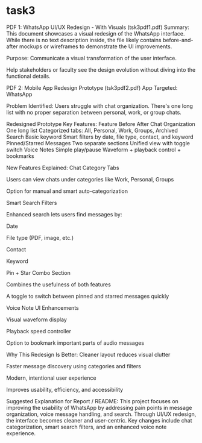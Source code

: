 # task3
PDF 1: WhatsApp UI/UX Redesign - With Visuals (tsk3pdf1.pdf) Summary: This document showcases a visual redesign of the WhatsApp interface. While there is no text description inside, the file likely contains before-and-after mockups or wireframes to demonstrate the UI improvements.

Purpose: Communicate a visual transformation of the user interface.

Help stakeholders or faculty see the design evolution without diving into the functional details.

PDF 2: Mobile App Redesign Prototype (tsk3pdf2.pdf) App Targeted: WhatsApp

Problem Identified: Users struggle with chat organization. There's one long list with no proper separation between personal, work, or group chats.

Redesigned Prototype Key Features: Feature Before After Chat Organization One long list Categorized tabs: All, Personal, Work, Groups, Archived Search Basic keyword Smart filters by date, file type, contact, and keyword Pinned/Starred Messages Two separate sections Unified view with toggle switch Voice Notes Simple play/pause Waveform + playback control + bookmarks

New Features Explained: Chat Category Tabs

Users can view chats under categories like Work, Personal, Groups

Option for manual and smart auto-categorization

Smart Search Filters

Enhanced search lets users find messages by:

Date

File type (PDF, image, etc.)

Contact

Keyword

Pin + Star Combo Section

Combines the usefulness of both features

A toggle to switch between pinned and starred messages quickly

Voice Note UI Enhancements

Visual waveform display

Playback speed controller

Option to bookmark important parts of audio messages

Why This Redesign Is Better: Cleaner layout reduces visual clutter

Faster message discovery using categories and filters

Modern, intentional user experience

Improves usability, efficiency, and accessibility

Suggested Explanation for Report / README: This project focuses on improving the usability of WhatsApp by addressing pain points in message organization, voice message handling, and search. Through UI/UX redesign, the interface becomes cleaner and user-centric. Key changes include chat categorization, smart search filters, and an enhanced voice note experience.
